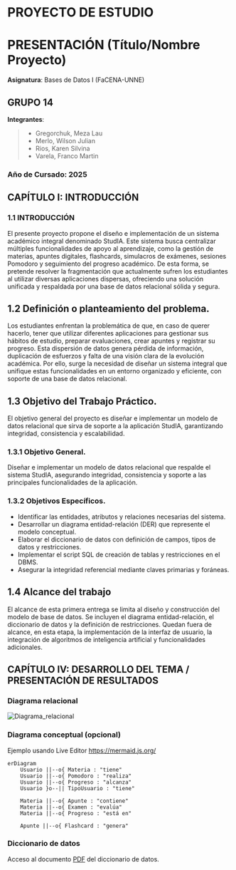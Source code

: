 # PROYECTO DE ESTUDIO

# PRESENTACIÓN (Título/Nombre Proyecto)

**Asignatura**: Bases de Datos I (FaCENA-UNNE)

## GRUPO 14

**Integrantes**:
> - Gregorchuk, Meza Lau
> - Merlo, Wilson Julian
> - Rios, Karen Silvina
> - Varela, Franco Martin


### Año de Cursado: 2025

## CAPÍTULO I: INTRODUCCIÓN

### 1.1 INTRODUCCIÓN

El presente proyecto propone el diseño e implementación de un sistema académico integral denominado StudIA. Este sistema busca centralizar múltiples funcionalidades de apoyo al aprendizaje, como la gestión de materias, apuntes digitales, flashcards, simulacros de exámenes, sesiones Pomodoro y seguimiento del progreso académico. De esta forma, se pretende resolver la fragmentación que actualmente sufren los estudiantes al utilizar diversas aplicaciones dispersas, ofreciendo una solución unificada y respaldada por una base de datos relacional sólida y segura.

## 1.2 Definición o planteamiento del problema.

Los estudiantes enfrentan la problemática de que, en caso de querer hacerlo, tener que utilizar diferentes aplicaciones para gestionar sus hábitos de estudio, preparar evaluaciones, crear apuntes y registrar su progreso. Esta dispersión de datos genera pérdida de información, duplicación de esfuerzos y falta de una visión clara de la evolución académica. Por ello, surge la necesidad de diseñar un sistema integral que unifique estas funcionalidades en un entorno organizado y eficiente, con soporte de una base de datos relacional.

## 1.3 Objetivo del Trabajo Práctico.

El objetivo general del proyecto es diseñar e implementar un modelo de datos relacional que sirva de soporte a la aplicación StudIA, garantizando integridad, consistencia y escalabilidad.

### 1.3.1 Objetivo General.

Diseñar e implementar un modelo de datos relacional que respalde el sistema StudIA, asegurando integridad, consistencia y soporte a las principales funcionalidades de la aplicación.

### 1.3.2 Objetivos Específicos.

- Identificar las entidades, atributos y relaciones necesarias del sistema.
- Desarrollar un diagrama entidad-relación (DER) que represente el modelo conceptual.
- Elaborar el diccionario de datos con definición de campos, tipos de datos y restricciones.
- Implementar el script SQL de creación de tablas y restricciones en el DBMS.
- Asegurar la integridad referencial mediante claves primarias y foráneas.

## 1.4 Alcance del trabajo

El alcance de esta primera entrega se limita al diseño y construcción del modelo de base de datos. Se incluyen el diagrama entidad-relación, el diccionario de datos y la definición de restricciones. Quedan fuera de alcance, en esta etapa, la implementación de la interfaz de usuario, la integración de algoritmos de inteligencia artificial y funcionalidades adicionales.


## CAPÍTULO IV: DESARROLLO DEL TEMA / PRESENTACIÓN DE RESULTADOS 
### Diagrama relacional
![Diagrama_relacional](https://github.com/RiosKaren/BDD_Proyecto_estudio_Grupo14/tree/main/doc/image_relational.png)

### Diagrama conceptual (opcional)
Ejemplo usando Live Editor https://mermaid.js.org/
```mermaid
erDiagram
    Usuario ||--o{ Materia : "tiene"
    Usuario ||--o{ Pomodoro : "realiza"
    Usuario ||--o{ Progreso : "alcanza"
    Usuario }o--|| TipoUsuario : "tiene"

    Materia ||--o{ Apunte : "contiene"
    Materia ||--o{ Examen : "evalúa"
    Materia ||--o{ Progreso : "está en"

    Apunte ||--o{ Flashcard : "genera"

```

### Diccionario de datos

Acceso al documento [PDF](doc/diccionario_datos.pdf) del diccionario de datos.

